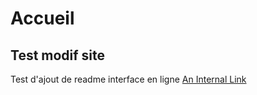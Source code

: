 # Accueil
## Test modif site
Test d'ajout de readme interface en ligne
[An Internal Link](/_site/testpage)
